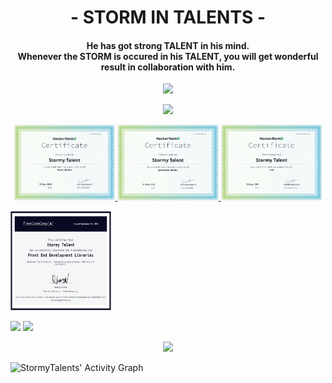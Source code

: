 <h1 align="center">- STORM IN TALENTS -</h1>
<h4 align="center">
  He has got strong <b>TALENT</b> in his mind.<br/>
  Whenever the <b>STORM</b> is occured in his <b>TALENT</b>, you will get wonderful result in collaboration with him.
</h4>
<p align="center">
<img src="https://readme-typing-svg.herokuapp.com?font=Architects+Daughter&center=true&vCenter=true&duration=3000&color=%2338C2FF&size=40&height=200&width=800&lines=Born+With+the+talent+of+programming;Great+sense+with+team+spirit;Those+are+all+you+will+be+tasted">
</p>

<p  align="center">
<img src="https://user-images.githubusercontent.com/73097560/115834477-dbab4500-a447-11eb-908a-139a6edaec5c.gif">             
</p>

<p align="center" display="flex">
  <a href="https://www.hackerrank.com/certificates/f8f2ef2f4267">
    <img width="32%" src="hacker_react.PNG" />
  </a>
    <a href="https://www.hackerrank.com/certificates/6d38cf7ba226">
    <img width="32%" src="hacker_js.PNG" />
  </a>
  <a href="https://www.hackerrank.com/certificates/0ad2664a1269">
    <img width="32%" src="hacker_css.PNG" />
  </a>
</p>
<p>
  <a href="https://www.freecodecamp.org/certification/fcca78b112e-9d66-4b0f-b1da-cfdea07fd0a9/front-end-development-libraries">
    <img width="32%" src="freecodecamp.PNG" />
  </a>
</p>

<p align="left">
  <img width="49.5%" src="https://github-readme-stats.vercel.app/api?username=StormyTalents&show_icons=true&theme=blueberry&hide_border=true" />
  <img width="49.5%" src="https://github-readme-streak-stats.herokuapp.com/?user=StormyTalents&theme=blueberry&hide_border=true" />
</p>

<p  align="center">
<img src="https://user-images.githubusercontent.com/73097560/115834477-dbab4500-a447-11eb-908a-139a6edaec5c.gif">             
</p>

![StormyTalents' Activity Graph](https://activity-graph.herokuapp.com/graph?username=StormyTalents&custom_title=StormyTalent's%20Contribution%20Graph&theme=react-dark&bg_color=1a2d3d&hide_border=true&line=6dbef7&point=add7ff&color=27e8a7)
